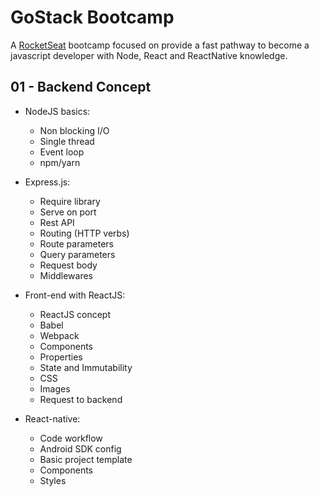 # GoStack Bootcamp

A [RocketSeat](https://rocketseat.com.br/) bootcamp focused on provide a fast pathway to become a javascript developer with Node, React and ReactNative knowledge.

## 01 - Backend Concept

* NodeJS basics:
    * Non blocking I/O
    * Single thread
    * Event loop
    * npm/yarn

* Express.js:
    * Require library
    * Serve on port
    * Rest API
    * Routing (HTTP verbs)
    * Route parameters
    * Query parameters
    * Request body
    * Middlewares

* Front-end with ReactJS:
    * ReactJS concept
    * Babel
    * Webpack
    * Components
    * Properties
    * State and Immutability
    * CSS
    * Images
    * Request to backend

* React-native:
    * Code workflow
    * Android SDK config
    * Basic project template
    * Components
    * Styles